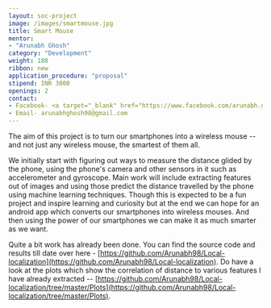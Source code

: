 ```yaml
---
layout: soc-project
image: /images/smartmouse.jpg
title: Smart Mouse
mentor: 
- "Arunabh Ghosh"
category: "Development"
weight: 180
ribbon: new
application_procedure: "proposal"
stipend: INR 3000
openings: 2
contact:
- Facebook- <a target="_blank" href="https://www.facebook.com/arunabh.ghosh.5">Arunabh Ghosh</a>
- Email- arunabhghosh98@gmail.com
---
```


The aim of this project is to turn our smartphones into a wireless mouse -- and not just any wireless mouse, the smartest of them all. 

<!--break-->

We initially start with figuring out ways to measure the distance glided by the phone, using the phone's camera and other sensors in it such as accelerometer and gyroscope. Main work will include extracting features out of images and using those predict the distance travelled by the phone using machine learning techniques. Though this is expected to be a fun project and inspire learning and curiosity but at the end we can hope for an android app which converts our smartphones into wireless mouses. And then using the power of our smartphones we can make it as much smarter as we want. 

Quite a bit work has already been done. You can find the source code and results till date over here - [https://github.com/Arunabh98/Local-localization](https://github.com/Arunabh98/Local-localization). 
Do have a look at the plots which show the correlation of distance to various features I have already extracted -- [https://github.com/Arunabh98/Local-localization/tree/master/Plots](https://github.com/Arunabh98/Local-localization/tree/master/Plots).
